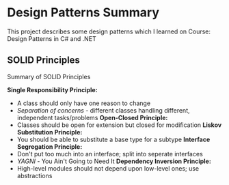 # Design Patterns Summary

This project describes some design patterns which I learned on Course: Design Patterns in C# and .NET
 


## SOLID Principles

Summary of SOLID Principles

**Single Responsibility Principle:**
- A class should only have one reason to change
- *Separation of concerns* - different classes handling different, independent tasks/problems
**Open-Closed Principle:**
- Classes should be open for extension but closed for modification
**Liskov Substitution Principle:**
- You should be able to substitute a base type for a subtype
**Interface Segregation Principle:**
- Don't put too much into an interface; split into seperate interfaces
- *YAGNI* - You Ain't Going to Need It
**Dependency Inversion Principle:**
- High-level modules should not depend upon low-level ones; use abstractions 


